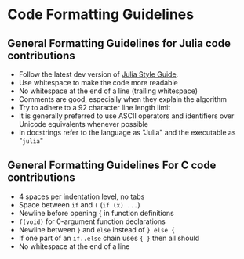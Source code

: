 # Code Formatting Guidelines

## General Formatting Guidelines for Julia code contributions

 - Follow the latest dev version of [Julia Style Guide](https://docs.julialang.org/en/v1/manual/style-guide/).
 - Use whitespace to make the code more readable
 - No whitespace at the end of a line (trailing whitespace)
 - Comments are good, especially when they explain the algorithm
 - Try to adhere to a 92 character line length limit
 - It is generally preferred to use ASCII operators and identifiers over
   Unicode equivalents whenever possible
 - In docstrings refer to the language as "Julia" and the executable as "`julia`"

## General Formatting Guidelines For C code contributions

 - 4 spaces per indentation level, no tabs
 - Space between `if` and `(` (`if (x) ...`)
 - Newline before opening `{` in function definitions
 - `f(void)` for 0-argument function declarations
 - Newline between `}` and `else` instead of `} else {`
 - If one part of an `if..else` chain uses `{ }` then all should
 - No whitespace at the end of a line
